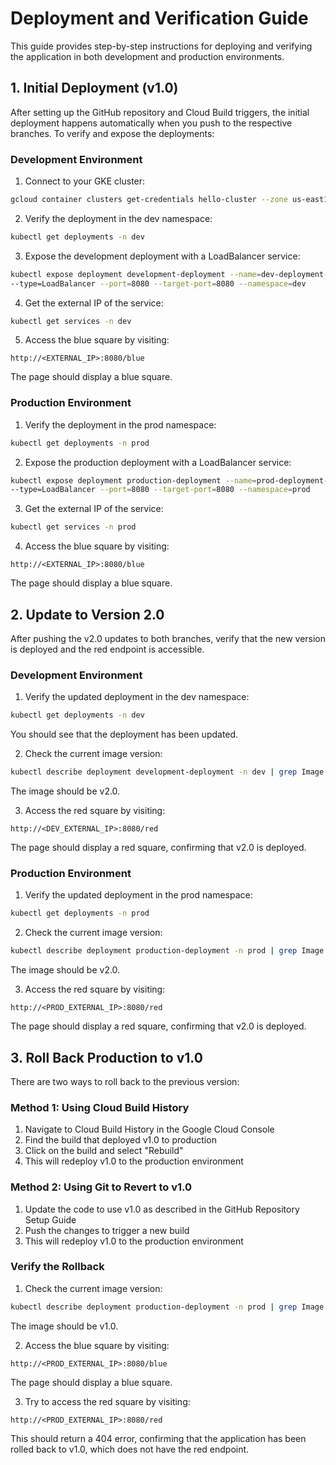 # Deployment and Verification Guide

This guide provides step-by-step instructions for deploying and verifying the application in both development and production environments.

## 1. Initial Deployment (v1.0)

After setting up the GitHub repository and Cloud Build triggers, the initial deployment happens automatically when you push to the respective branches. To verify and expose the deployments:

### Development Environment

1. Connect to your GKE cluster:
```bash
gcloud container clusters get-credentials hello-cluster --zone us-east1-c
```

2. Verify the deployment in the dev namespace:
```bash
kubectl get deployments -n dev
```

3. Expose the development deployment with a LoadBalancer service:
```bash
kubectl expose deployment development-deployment --name=dev-deployment-service \
--type=LoadBalancer --port=8080 --target-port=8080 --namespace=dev
```

4. Get the external IP of the service:
```bash
kubectl get services -n dev
```

5. Access the blue square by visiting:
```
http://<EXTERNAL_IP>:8080/blue
```
The page should display a blue square.

### Production Environment

1. Verify the deployment in the prod namespace:
```bash
kubectl get deployments -n prod
```

2. Expose the production deployment with a LoadBalancer service:
```bash
kubectl expose deployment production-deployment --name=prod-deployment-service \
--type=LoadBalancer --port=8080 --target-port=8080 --namespace=prod
```

3. Get the external IP of the service:
```bash
kubectl get services -n prod
```

4. Access the blue square by visiting:
```
http://<EXTERNAL_IP>:8080/blue
```
The page should display a blue square.

## 2. Update to Version 2.0

After pushing the v2.0 updates to both branches, verify that the new version is deployed and the red endpoint is accessible.

### Development Environment

1. Verify the updated deployment in the dev namespace:
```bash
kubectl get deployments -n dev
```
You should see that the deployment has been updated.

2. Check the current image version:
```bash
kubectl describe deployment development-deployment -n dev | grep Image
```
The image should be v2.0.

3. Access the red square by visiting:
```
http://<DEV_EXTERNAL_IP>:8080/red
```
The page should display a red square, confirming that v2.0 is deployed.

### Production Environment

1. Verify the updated deployment in the prod namespace:
```bash
kubectl get deployments -n prod
```

2. Check the current image version:
```bash
kubectl describe deployment production-deployment -n prod | grep Image
```
The image should be v2.0.

3. Access the red square by visiting:
```
http://<PROD_EXTERNAL_IP>:8080/red
```
The page should display a red square, confirming that v2.0 is deployed.

## 3. Roll Back Production to v1.0

There are two ways to roll back to the previous version:

### Method 1: Using Cloud Build History

1. Navigate to Cloud Build History in the Google Cloud Console
2. Find the build that deployed v1.0 to production
3. Click on the build and select "Rebuild"
4. This will redeploy v1.0 to the production environment

### Method 2: Using Git to Revert to v1.0

1. Update the code to use v1.0 as described in the GitHub Repository Setup Guide
2. Push the changes to trigger a new build
3. This will redeploy v1.0 to the production environment

### Verify the Rollback

1. Check the current image version:
```bash
kubectl describe deployment production-deployment -n prod | grep Image
```
The image should be v1.0.

2. Access the blue square by visiting:
```
http://<PROD_EXTERNAL_IP>:8080/blue
```
The page should display a blue square.

3. Try to access the red square by visiting:
```
http://<PROD_EXTERNAL_IP>:8080/red
```
This should return a 404 error, confirming that the application has been rolled back to v1.0, which does not have the red endpoint.
